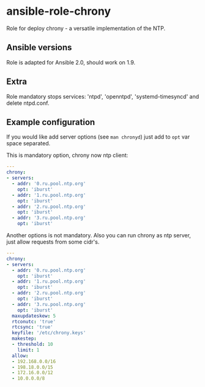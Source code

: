 ansible-role-chrony
==========================

Role for deploy chrony - a versatile implementation of the NTP.

Ansible versions
--------------------

Role is adapted for Ansible 2.0, should work on 1.9.

Extra
--------

Role mandatory stops services: 'ntpd', 'openntpd', 'systemd-timesyncd' and
delete ntpd.conf.

Example configuration
-------------------------

If you would like add server options (see `man chronyd`) just add to `opt` var
space separated.

This is mandatory option, chrony now ntp client:

```yaml
---
chrony:
- servers:
  - addr: '0.ru.pool.ntp.org'
    opt: 'iburst'
  - addr: '1.ru.pool.ntp.org'
    opt: 'iburst'
  - addr: '2.ru.pool.ntp.org'
    opt: 'iburst'
  - addr: '3.ru.pool.ntp.org'
    opt: 'iburst'
```

Another options is not mandatory. Also you can run chrony as ntp server, just
allow requests from some cidr's.

```yaml
---
chrony:
- servers:
  - addr: '0.ru.pool.ntp.org'
    opt: 'iburst'
  - addr: '1.ru.pool.ntp.org'
    opt: 'iburst'
  - addr: '2.ru.pool.ntp.org'
    opt: 'iburst'
  - addr: '3.ru.pool.ntp.org'
    opt: 'iburst'
  maxupdateskew: 5
  rtconutc: 'true'
  rtcsync: 'true'
  keyfile: '/etc/chrony.keys'
  makestep:
  - threshold: 10
    limit: 1
  allow:
  - 192.168.0.0/16
  - 198.18.0.0/15
  - 172.16.0.0/12
  - 10.0.0.0/8
```
